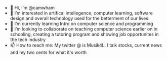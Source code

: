 - 👋 Hi, I’m @camwham
- 👀 I’m interested in artifical intellegence, computer learning, software design and overall technology used for the betterment of our lives.
- 🌱 I’m currently learning Intro on computer science and programming
- 💞️ I’m looking to collaborate on teaching computer science earlier on in schooling, creating a tutoring program and showing job opportunites in the tech industry
- 📫 How to reach me: My twitter @ is Musik4L. I talk stocks, current news and my two cents for what it's worth

<!---
camwham/camwham is a ✨ special ✨ repository because its `README.md` (this file) appears on your GitHub profile.
You can click the Preview link to take a look at your changes.
--->

